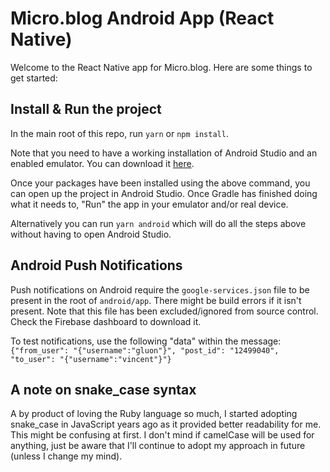 # Micro.blog Android App (React Native)

Welcome to the React Native app for Micro.blog. Here are some things to get started:

## Install & Run the project

In the main root of this repo, run `yarn` or `npm install`.

Note that you need to have a working installation of Android Studio and an enabled emulator. You can download it [here](https://developer.android.com/studio/).

Once your packages have been installed using the above command, you can open up the project in Android Studio. Once Gradle has finished doing what it needs to, "Run" the app in your emulator and/or real device.

Alternatively you can run `yarn android` which will do all the steps above without having to open Android Studio.

## Android Push Notifications

Push notifications on Android require the `google-services.json` file to be present in the root of `android/app`. There might be build errors if it isn't present. Note that this file has been excluded/ignored from source control. Check the Firebase dashboard to download it.

To test notifications, use the following "data" within the message:
`{"from_user": "{"username":"gluon"}", "post_id": "12499040", "to_user": "{"username":"vincent"}"}`

## A note on snake_case syntax

A by product of loving the Ruby language so much, I started adopting snake_case in JavaScript years ago as it provided better readability for me. This might be confusing at first. I don't mind if camelCase will be used for anything, just be aware that I'll continue to adopt my approach in future (unless I change my mind).
